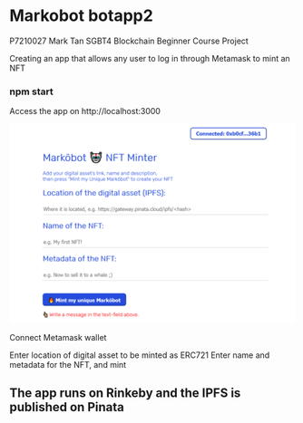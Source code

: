 # Markobot botapp2

P7210027 Mark Tan SGBT4 Blockchain Beginner Course Project

Creating an app that allows any user to log in through Metamask to mint an NFT

### npm start 

Access the app on http://localhost:3000

![github-small](src/app.png)

Connect Metamask wallet

Enter location of digital asset to be minted as ERC721
Enter name and metadata for the NFT, and mint

## The app runs on Rinkeby and the IPFS is published on Pinata 